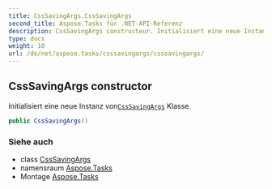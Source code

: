 ```yaml
---
title: CssSavingArgs.CssSavingArgs
second_title: Aspose.Tasks für .NET-API-Referenz
description: CssSavingArgs constructeur. Initialisiert eine neue Instanz vonCssSavingArgs Klasse.
type: docs
weight: 10
url: /de/net/aspose.tasks/csssavingargs/csssavingargs/
---
```

## CssSavingArgs constructor

Initialisiert eine neue Instanz von[`CssSavingArgs`](../) Klasse.

```csharp
public CssSavingArgs()
```

### Siehe auch

* class [CssSavingArgs](../)
* namensraum [Aspose.Tasks](../../csssavingargs/)
* Montage [Aspose.Tasks](../../../)


